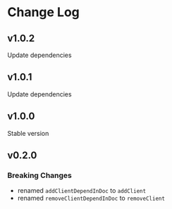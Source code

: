 # Change Log

## v1.0.2
Update dependencies

## v1.0.1
Update dependencies

## v1.0.0
Stable version

## v0.2.0

### Breaking Changes

- renamed `addClientDependInDoc` to `addClient`
- renamed `removeClientDependInDoc` to `removeClient`

